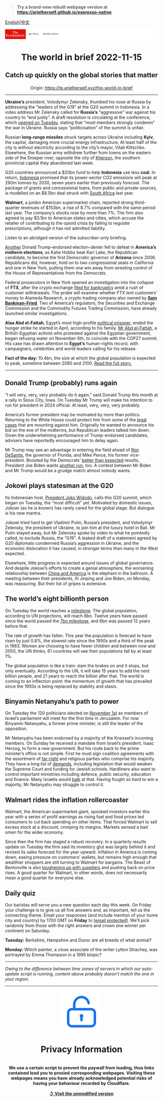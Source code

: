 > **Try a brand-new rebuilt webpage version at https://arielherself.github.io/espresso-native**

[English](https://github.com/arielherself/espresso/blob/main/README.md)|[中文](https://github-com.translate.goog/arielherself/espresso/blob/main/README.md?_x_tr_sl=en&_x_tr_tl=zh-CN&_x_tr_hl=zh-CN&_x_tr_pto=wapp)



![The Economist](menubar.png)

# <p align="center">The world in brief 2022-11-15</p>

## <p align="center">Catch up quickly on the global stories that matter</p>

<p align="center">Origin: <a href="https://te.arielherself.xyz/the-world-in-brief">https://te.arielherself.xyz/the-world-in-brief</a><hr>

<strong>Ukraine’s</strong> president, Volodymyr Zelensky, thumbed his nose at Russia by addressing the “leaders of the G19” at the G20 summit in Indonesia. In a video address Mr Zelensky called for <strong>Russia’s</strong> “aggressive” war against his country to “end justly”. A draft resolution is circulating at the conference, which [opened on Tuesday](https://te.arielherself.xyz/asia/2022/11/13/the-dynamics-of-distrust-around-the-g20-summit), stating that “most members strongly condemn” the war in Ukraine. Russia says “politicisation” of the summit is unfair.

Russian <strong>long-range missiles</strong> struck targets across Ukraine including <strong>Kyiv</strong>, the capital, damaging more crucial energy infrastructure. At least half of the city is without electricity according to the city’s mayor, Vitali Klitschko. Elsewhere, the Russian army withdrew further from towns on the eastern side of the Dnieper river, opposite the city of [Kherson](https://te.arielherself.xyz/europe/2022/11/14/kherson-celebrates-liberation-and-a-visit-from-volodymyr-zelensky), the southern provincial capital they abandoned last week.

G20 countries announced a $20bn fund to help <strong>Indonesia</strong> use less <strong>coal</strong>. In return, [Indonesia](https://te.arielherself.xyz/briefing/2022/11/14/indonesia-is-poised-for-a-boom-politics-permitting) promised that its power-sector CO2 emissions will peak at 290m tonnes by 2030, seven years earlier than previously forecast. The package of grants and concessional loans, from public and private sources, is modelled on an $8.5bn deal struck with [South Africa](https://te.arielherself.xyz/middle-east-and-africa/2022/01/22/south-africa-the-worlds-coal-junkie-tries-to-quit) last year.

<strong>Walmart</strong>, a jumbo American supermarket chain, reported strong third-quarter revenues of $153bn, a rise of 8.7% compared with the same period last year. The company’s stocks rose by more than 7%. The firm also agreed to pay $3.1bn to American states and cities, which accuse the retailer of contributing to the opioid crisis by failing to regulate prescriptions, although it has not admitted liability.

Listen to an abridged version of the subscriber-only briefing.

[Another](https://te.arielherself.xyz/leaders/2022/11/10/after-the-midterms-america-and-its-democracy-look-stronger) Donald Trump-endorsed election-denier fell to defeat in <strong>America’s midterm elections</strong>, as Katie Hobbs beat Kari Lake, the Republican candidate, to become the first Democratic governor of <strong>Arizona </strong>since 2006. Republicans did, however, hold on to two congressional seats in California and one in New York, putting them one win away from wresting control of the House of Representatives from the Democrats.

Federal prosecutors in New York opened an investigation into the collapse of <strong>FTX</strong>, after the crypto exchange [filed for bankruptcy](https://te.arielherself.xyz/finance-and-economics/2022/11/11/sam-bankman-frieds-crypto-exchange-files-for-bankruptcy) amid a rush of customer withdrawals. The probe will examine whether FTX lent customers’ money to Alameda Research, a crypto trading company also owned by <strong>[Sam Bankman-Fried](https://te.arielherself.xyz/finance-and-economics/2022/11/09/the-spectacular-fall-of-ftx-and-sam-bankman-fried)</strong>. Two of America’s regulators, the Securities and Exchange Commission and the Commodity Futures Trading Commission, have already launched similar investigations.

<strong>Alaa Abd el-Fattah</strong>, Egypt’s most high-profile [political prisoner](https://te.arielherself.xyz/the-economist-explains/2022/11/09/who-is-alaa-abd-el-fattah), ended the hunger strike he started in April, according to his family. [Mr Abd el-Fattah](https://te.arielherself.xyz/the-economist-explains/2022/11/09/who-is-alaa-abd-el-fattah), a British-Egyptian activist who protested against the Egyptian government, began refusing water on November 6th, to coincide with the COP27 summit. His case has drawn attention to <strong>Egypt’s</strong> human-rights record, with campaigners, celebrities and world leaders calling for his release.

<strong>Fact of the day:</strong> 10.4bn, the size at which the global population is expected to peak, sometime between 2080 and 2100. [Read the full story.](https://te.arielherself.xyz/international/2022/11/11/the-worlds-population-has-reached-8bn-dont-panic)

----------

## Donald Trump (probably) runs again

“I will very, very, very probably do it again,” said Donald Trump this month at a rally in Sioux City, Iowa. On Tuesday Mr Trump will make his intention to run for president in 2024 official. At least, very, very, very probably.

America’s former president may be motivated by more than politics. Returning to the White House could protect him from some of the [legal cases](https://te.arielherself.xyz/the-economist-explains/2022/10/05/how-much-legal-jeopardy-is-donald-trump-in) that are mounting against him. Originally he wanted to announce his bid on the eve of the midterms, but Republican leaders talked him down. Given the underwhelming performance of Trump-endorsed candidates, advisers have reportedly encouraged him to delay again.  
  
 Mr Trump may see an advantage in entering the field ahead of [Ron DeSantis](https://te.arielherself.xyz/united-states/2022/11/10/ron-desantis-and-other-winners), the governor of Florida, and Mike Pence, his former vice-president. Boosted by the Democrats’ [better than expected](https://te.arielherself.xyz/united-states/2022/11/13/the-democrats-keep-control-of-the-senate) results, President Joe Biden wants [another run](https://te.arielherself.xyz/the-world-ahead/2022/11/14/donald-trump-and-joe-biden-both-want-to-run-again), too. A contest between Mr Biden and Mr Trump would be a grudge match almost nobody wants.

## Jokowi plays statesman at the G20

Its Indonesian host, [President Joko Widodo](https://te.arielherself.xyz/jokowi-interview), calls this G20 summit, which began on Tuesday, the “most difficult” yet. Motivated by domestic issues, Jokowi (as he is known) has rarely cared for the global stage. But dialogue is his new mantra.

Jokowi tried hard to get Vladimir Putin, Russia’s president, and Volodymyr Zelensky, the president of Ukraine, to join him at the luxury hotel in Bali. Mr Putin stayed away, but Mr Zelensky spoke by video to what he pointedly called, to exclude Russia, the “G19”. A leaked draft of a statement agreed by G20 diplomats condemned Russia’s aggression in Ukraine, and the economic dislocation it has caused, in stronger terms than many in the West expected. 

Elsewhere, little progress is expected around issues of global governance. And despite Jokowi’s efforts to create a genial atmosphere, the worsening relationship between [China and America](https://te.arielherself.xyz/asia/2022/11/13/the-dynamics-of-distrust-around-the-g20-summit) is the elephant in the ballroom. A meeting between their presidents, Xi Jinping and Joe Biden, on Monday, was reassuring. But their list of gripes is extensive.

## The world’s eight billionth person

On Tuesday the world reaches a [milestone](https://te.arielherself.xyz/international/2022/11/11/the-worlds-population-has-reached-8bn-dont-panic). The global population, according to UN projections, will reach 8bn. Twelve years have passed since the world passed the [7bn milestone](https://te.arielherself.xyz/leaders/2011/10/22/now-we-are-seven-billion), and 6bn was passed 12 years before that. 

The rate of growth has fallen. This year the population is forecast to have risen by just 0.8%, the slowest rate since the 1950s and a third of the peak in 1963. Women are choosing to have fewer children and between now and 2050, the UN thinks, 61 countries will see their populations fall by at least 1%.

The global population is like a train: slam the brakes on and it stops, but only eventually. According to the UN, it will take 15 years to add the next billion people, and 21 years to reach the billion after that. The world is coming to an inflection point: the momentum of growth that has prevailed since the 1950s is being replaced by stability and stasis.

## Binyamin Netanyahu’s path to power

On Tuesday the 120 politicians elected on [November 1st](https://te.arielherself.xyz/middle-east-and-africa/2022/11/02/netanyahu-seems-on-track-to-be-israels-next-prime-minister) as members of Israel’s parliament will meet for the first time in Jerusalem. For now Binyamin Netanyahu, a former prime minister, is still the leader of the opposition.  
  
 Mr Netanyahu has been endorsed by a majority of the Knesset’s incoming members. On Sunday he received a mandate from Israel’s president, Isaac Herzog, to form a new government. But his route back to the prime minister’s office is not simple. First he must sign coalition agreements with the assortment of [far-right](https://te.arielherself.xyz/the-economist-explains/2022/11/03/who-is-itamar-ben-gvir-israels-kingmaker) and religious parties who comprise his majority. They have a long list of [demands](https://te.arielherself.xyz/middle-east-and-africa/2022/11/10/the-changing-nature-of-israeli-politics), including legislation that would weaken the Supreme Court and funding for Jewish schools. Hardliners also want to control important ministries including defence, public security, education and finance. Many Israelis would [balk](https://te.arielherself.xyz/leaders/2022/11/10/israels-centrists-should-back-binyamin-netanyahu) at that. Having fought so hard to win a majority, Mr Netanyahu may struggle to control it.

## Walmart rides the inflation rollercoaster

Walmart, the American supermarket giant, spooked investors earlier this year with a series of profit warnings as rising fuel and food prices led consumers to cut back spending on other items. That forced Walmart to sell excess stock at a discount, crimping its margins. Markets sensed a bad omen for the wider economy.

Since then the firm has staged a robust recovery. In a quarterly results update on Tuesday the firm said its inventory glut was largely behind it and revised its sales forecast for the year upward. Inflation in America is coming down, easing pressure on customers’ wallets, but remains high enough that wealthier shoppers are still turning to Walmart for bargains. The Beast of Bentonville is also [toughening up with suppliers](https://te.arielherself.xyz/business/2021/11/20/walmart-gets-its-bite-back) and pushing back on price rises. A good quarter for Walmart, in other words, does not necessarily mean a good quarter for everyone else.

## Daily quiz

Our baristas will serve you a new question each day this week. On Friday your challenge is to give us all five answers and, as important, tell us the connecting theme. Email your responses (and include mention of your home city and country) by 1700 GMT on <strong>Friday</strong> to [<span class="__cf_email__" data-cfemail="7425011d0e310704061107071b3411171b1a1b191d07005a171b19">[email&#160;protected]</span>](https://mail.google.com/mail/?view=cm&amp;fs=1&amp;tf=1&amp;to=QuizEspresso@te.arielherself.xyz). We’ll pick randomly from those with the right answers and crown one winner per continent on Saturday.  
  
<strong>Tuesday:</strong> Berkshire, Hampshire and Duroc are all breeds of what animal?  
  
<strong>Monday: </strong>Which painter, a close associate of the writer Lytton Strachey, was portrayed by Emma Thompson in a 1995 biopic?

----------

*Owing to the difference between time zones of servers in which our auto-update script is running, content above probably doesn't match the one in your region.*

|<br><div align="center"><img src="unlock.png" /><h1>Privacy Information</h1></div></br>We use a certain script to prevent the paywall from loading, thus links contained lead you to proxied corresponding webpages. Visiting these webpages means you have already acknowledged potential risks of having your behaviour recorded by Cloudflare.<br><br>[&#x21BA; Visit the unmodified version](README.raw.md)<br><br>|
|-----|
